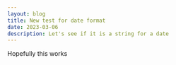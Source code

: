 ```yaml
---
layout: blog
title: New test for date format
date: 2023-03-06
description: Let's see if it is a string for a date
---
```

Hopefully this works